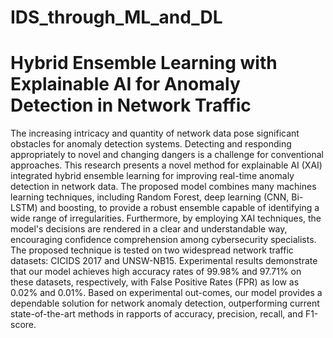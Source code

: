 # IDS_through_ML_and_DL
# Hybrid Ensemble Learning with Explainable AI for Anomaly Detection in Network Traffic

The increasing intricacy and quantity of network 
data pose significant obstacles for anomaly detection systems. 
Detecting and responding appropriately to novel and changing 
dangers is a challenge for conventional approaches. This 
research presents a novel method for explainable AI (XAI)
integrated hybrid ensemble learning for improving real-time 
anomaly detection in network data. The proposed model 
combines many machines learning techniques, including 
Random Forest, deep learning (CNN, Bi-LSTM) and boosting, 
to provide a robust ensemble capable of identifying a wide range 
of irregularities. Furthermore, by employing XAI techniques, 
the model's decisions are rendered in a clear and understandable way, 
encouraging confidence comprehension among cybersecurity specialists. The proposed 
technique is tested on two widespread network traffic datasets: 
CICIDS 2017 and UNSW-NB15. Experimental results 
demonstrate that our model achieves high accuracy rates of 
99.98% and 97.71% on these datasets, respectively, with False 
Positive Rates (FPR) as low as 0.02% and 0.01%. Based on 
experimental out-comes, our model provides a dependable 
solution for network anomaly detection, outperforming current 
state-of-the-art methods in rapports of accuracy, precision, 
recall, and F1-score. 

